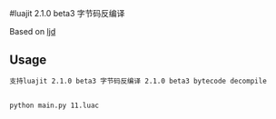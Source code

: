 #luajit 2.1.0 beta3 字节码反编译

Based on [ljd](https://github.com/AzurLaneTools/ljd)

## Usage
```bash
支持luajit 2.1.0 beta3 字节码反编译 2.1.0 beta3 bytecode decompile


python main.py 11.luac 



```
